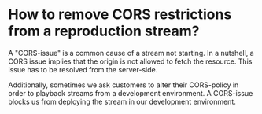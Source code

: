 # How to remove CORS restrictions from a reproduction stream?

A "CORS-issue" is a common cause of a stream not starting. In a nutshell, a CORS issue implies that the origin is not allowed to fetch the resource. This issue has to be resolved from the server-side.

Additionally, sometimes we ask customers to alter their CORS-policy in order to playback streams from a development environment. A CORS-issue blocks us from deploying the stream in our development environment.
